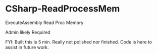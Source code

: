 # CSharp-ReadProcessMem

ExecuteAssembly Read Proc Memory

Admin likely Required

FYI:
Built this is 5 min. Really not polished nor finished. Code is here to assist in future work.
